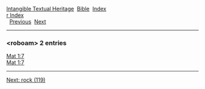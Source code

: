[Intangible Textual Heritage](../../index)  [Bible](../index) 
[Index](index)   
[r Index](_r_)  
  [Previous](c09593)  [Next](c09595) 

------------------------------------------------------------------------

### &lt;roboam&gt; 2 entries

[Mat 1:7](../kjv/mat001.htm#007)  
[Mat 1:7](../kjv/mat001.htm#007)  

------------------------------------------------------------------------

[Next: rock (119)](c09595)
